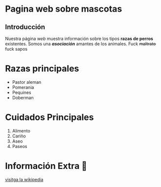 # Pagina web sobre mascotas
## Introducción
Nuestra página *web* muestra información sobre los tipos **razas de perros** existentes. Somos una ***asociación*** amantes de los animales. Fuck ~~maltrato~~ fuck sapos

# Razas principales
- Pastor aleman
- Pomerania
- Pequines
- Doberman 

# Cuidados Principales
1. Alimento
2. Cariño
3. Aseo
4. Paseos

# Información Extra :dog:

[visitga la wikipedia](https://es.wikipedia.org/wiki/Canis_familiaris)


